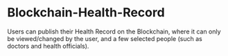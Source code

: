 # Blockchain-Health-Record
Users can publish their Health Record on the Blockchain, where it can only be viewed/changed by the user, and a few selected people (such as doctors and health officials).
